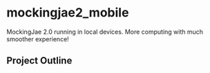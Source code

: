 # mockingjae2_mobile

MockingJae 2.0 running in local devices.
More computing with much smoother experience!

## Project Outline


